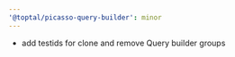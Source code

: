 ```yaml
---
'@toptal/picasso-query-builder': minor
---
```


- add testids for clone and remove Query builder groups

